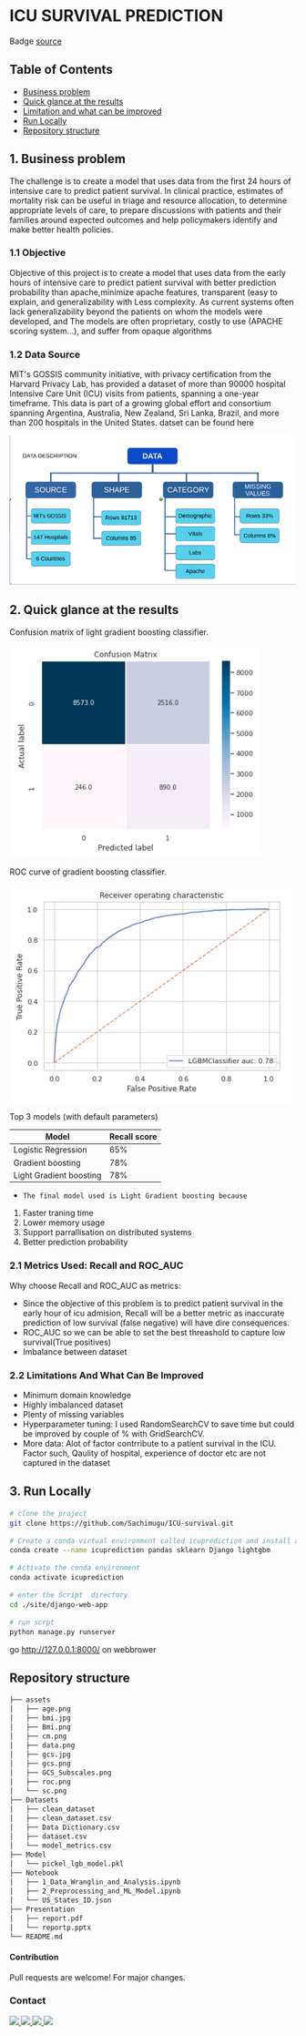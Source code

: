 # ICU SURVIVAL PREDICTION
Badge [source](https://shields.io/)
## Table of Contents

  - [Business problem](#business-problem)
  - [Quick glance at the results](#quick-glance-at-the-results)
  - [Limitation and what can be improved](#limitation-and-what-can-be-improved)
  - [Run Locally](#run-locally)
  - [Repository structure](#repository-structure)

## 1. Business problem
<a name = "intro"></a>
The challenge is to create a model that uses data from the first 24 hours of intensive care to predict patient survival. In clinical practice, estimates of mortality risk can be useful in triage and resource allocation, to determine appropriate levels of care, to prepare discussions with patients and their families around expected outcomes and help policymakers identify and make better health policies.
### 1.1 Objective
Objective of this project is to create a model that uses data from the early hours of intensive care to predict patient survival with better prediction probability than apache,minimize apache features, transparent (easy to explain, and generalizability with Less complexity. As current systems often lack generalizability beyond the patients on whom the models were developed, and The models are often proprietary, costly to use (APACHE scoring system...), and suffer from opaque algorithms

### 1.2 Data Source
MIT's GOSSIS community initiative, with privacy certification from the Harvard Privacy Lab, has provided a dataset of more than  90000 hospital Intensive Care Unit (ICU) visits from patients, spanning a one-year timeframe. This data is part of a growing global effort and consortium spanning Argentina, Australia, New Zealand, Sri Lanka, Brazil, and more than 200 hospitals in the United States. datset can be found here

![data](assets/data.png)


## 2. Quick glance at the results

Confusion matrix of light gradient boosting classifier.

![Confusion matrix](assets/cm.png)

ROC curve of gradient boosting classifier.

![ROC curve](assets/roc.png)

Top 3 models (with default parameters)

| Model     	            | Recall score 	    |
|-------------------	    |------------------	|
| Logistic Regression   	| 65% 	            |
| Gradient boosting    	  | 78% 	            |
| Light Gradient boosting       | 78% 	            |

- ```The final model used is Light Gradient boosting because```
1. Faster traning time
2. Lower memory usage 
3. Support parrallisation on distributed systems
4. Better prediction probability
### 2.1 Metrics Used: Recall and ROC_AUC
Why choose Recall and ROC_AUC as metrics:
  - Since the objective of this problem is to  predict patient survival in the early hour of icu admision, Recall will be a better metric as inaccurate prediction of low survival (false negative) will have dire consequences.
  - ROC_AUC so we can be able to set the best threashold to capture low survival(True positives)
  - Imbalance between dataset
### 2.2 Limitations And What Can Be Improved
- Minimum domain knowledge
- Highly imbalanced dataset
- Plenty of missing variables
- Hyperparameter tuning: I used RandomSearchCV to save time but could be improved by couple of % with GridSearchCV.
- More data: Alot of factor contrribute to a patient survival in the ICU. Factor such, Qaulity of hospital, experience of doctor etc are not captured in the dataset 

## 3. Run Locally
```bash
# clone the project
git clone https://github.com/Sachimugu/ICU-survival.git
```
```bash
# Create a conda virtual environment called icuprediction and install all the packages
conda create --name icuprediction pandas sklearn Django lightgbm
```
```bash
# Activate the conda environment
conda activate icuprediction
```
```bash
# enter the Script  directory
cd ./site/django-web-app
```
```bash
# run scrpt
python manage.py runserver
```
go http://127.0.0.1:8000/ on webbrower
## Repository structure
```
├── assets
│   ├── age.png
│   ├── bmi.jpg
│   ├── Bmi.png
│   ├── cm.png
│   ├── data.png
│   ├── gcs.jpg
│   ├── gcs.png
│   ├── GCS_Subscales.png
│   ├── roc.png
│   └── sc.png
├── Datasets
│   ├── clean_dataset
│   ├── clean_dataset.csv
│   ├── Data Dictionary.csv
│   ├── dataset.csv
│   └── model_metrics.csv
├── Model
│   └── pickel_lgb_model.pkl
├── Notebook
│   ├── 1_Data_Wranglin_and_Analysis.ipynb
│   ├── 2_Preprocessing_and_ML_Model.ipynb
│   └── US_States_ID.json
├── Presentation
│   ├── report.pdf
│   └── reportp.pptx
└── README.md
```
#### Contribution
Pull requests are welcome! For major changes.

### Contact
<a href="mailto:sachimugu@outlook.com"> ![](https://img.shields.io/badge/Microsoft_Outlook-0078D4?style=for-the-badge&logo=microsoft-outlook&logoColor=white) </a>
<a href="https://www.linkedin.com/in/achimugu-a-79aa8a18a/"> ![](https://img.shields.io/badge/LinkedIn-0077B5?style=for-the-badge&logo=linkedin&logoColor=white) </a>
<a href="https://twitter.com/achimugu_a"> ![](https://img.shields.io/badge/Twitter-1DA1F2?style=for-the-badge&logo=twitter&logoColor=white) </a>
<a href="https://medium.com/@sachimugu"> ![](https://img.shields.io/badge/Medium-12100E?style=for-the-badge&logo=medium&logoColor=white) </a>

